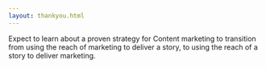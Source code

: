 ```yaml
---
layout: thankyou.html
---
```


<div class="ui vertical stripe segment vertical-segment-grey-color">
  <div class="ui center aligned text container">
  <div class="ui center aligned header">
          Expect to learn about a proven strategy for Content marketing to transition from using the reach of marketing to deliver a story, to using the reach of a story to deliver marketing.
  </div>
</div>
</div>
